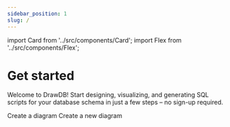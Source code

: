 ```yaml
---
sidebar_position: 1
slug: /
---
```


import Card from '../src/components/Card'; 
import Flex from '../src/components/Flex';

# Get started

Welcome to DrawDB! Start designing, visualizing, and generating SQL scripts for your database schema in just a few steps – no sign-up required.

<Flex>
  <Card title="Create a diagram" link='/create-diagram'>Create a diagram</Card>
  <Card title="Create a new diagram" link='/create-diagram'>Create a new diagram</Card>
</Flex>
